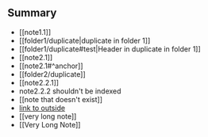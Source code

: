 

## Summary

- [[note1.1]]
- [[folder1/duplicate|duplicate in folder 1]]
- [[folder1/duplicate#test|Header in duplicate in folder 1]]
- [[note2.1]]
- [[note2.1#^anchor]]
- [[folder2/duplicate]]
- [[note2.2.1]]
- note2.2.2 shouldn't be indexed
- [[note that doesn't exist]]
- [link to outside](https://google.com/)
- [[very long note]]
- [[Very Long Note]]
